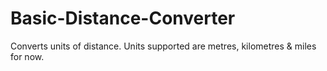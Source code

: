 # Basic-Distance-Converter
Converts units of distance. Units supported are metres, kilometres &amp; miles for now.
